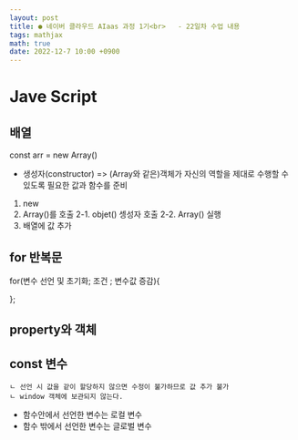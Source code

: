 ```yaml
---
layout: post
title: ● 네이버 클라우드 AIaas 과정 1기<br>   - 22일차 수업 내용
tags: mathjax
math: true
date: 2022-12-7 10:00 +0900
---
```


# Jave Script

## 배열

const arr = new Array()

- 생성자(constructor) =>
(Array와 같은)객체가 자신의 역할을 제대로 수행할 수 있도록 필요한 값과 함수를 준비

1. new
2. Array()를 호출
  2-1. objet() 셍성자 호출
  2-2. Array() 실행
3. 배열에 값 추가

## for 반복문

for(변수 선언 및 초기화; 조건 ; 변수값 증감){

};

## property와 객체

## const 변수
    ㄴ 선언 시 값을 같이 할당하지 않으면 수정이 불가하므로 값 추가 불가
    ㄴ window 객체에 보관되지 않는다.

- 함수안에서 선언한 변수는 로컬 변수
- 함수 밖에서 선언한 변수는 글로벌 변수

















